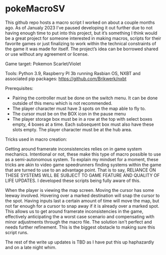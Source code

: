 # pokeMacroSV

This github repo hosts a macro script I worked on about a couple months ago. As of Janualy 2023 I’ve paused developing it out further due to not having enough time to put into this project, but it’s something I think would be a great project for someone interested in making macros, scripts for their favorite games or just finalizing to work within the technical constraints of the game it was made for itself. The project’s idea can be borrowed shared or use without any agreement or license. 

Game target: Pokemon Scarlet/Violet

Tools: Python 3.9, Raspberry PI 3b running Rasbian OS, NXBT and associated pip packages: https://github.com/Brikwerk/nxbt

Prerequisites: 

- Pairing the controller must be done on the switch menu. It can be done outside of this menu which is not recommended.
- The player character must have 3 spots on the map able to fly to.
- The cursor must be on the BOX icon in the pause menu
- The player storage box must be in a row at the top with select boxes empty, 4 boxes at a time. Each subsequent box must also have these slots empty.
The player character must be at the hub area. 

Tricks used in macro creation:

Getting around framerate inconsistencies relies on in game system mechanics. Intentional or not, these make this type of macro possible to use as a semi-autonomous system. To explain my mindset for a moment, these tricks are akin to video game speedrunners finding systems within the game that are turned to use to an advantage point. That is to say, RELIANCE ON THESE SYSTEMS WILL BE SUBJECT TO GAME FEATURE AND QUALITY OF LIFE UPDATES. I developed these scripts being fully aware of this. 

When the player is viewing the map screen. Moving the cursor has some leeway involved. Hovering over a marked destination will snap the cursor to the spot. Having inputs last a certain amount of time will move the map, but not far enough for a cursor to snap away if it is already over a marked spot. This allows us to get around framerate inconsistencies in the game, effectively anticipating the a worst case scenario and compensating with minor adjustments through the macro file. The solution isn't perfect and needs further refinement. This is the biggest obstacle to making sure this script runs. 

The rest of the write up updates is TBD as I have put this up haphazardly and on a late night whim. 
